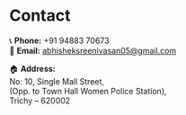 # Contact  

📞 **Phone:** +91 94883 70673  
📧 **Email:** [abhisheksreenivasan05@gmail.com](mailto:abhisheksreenivasan05@gmail.com)  

🏠 **Address:**  
No: 10, Single Mall Street,  
(Opp. to Town Hall Women Police Station),  
Trichy – 620002
